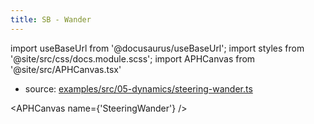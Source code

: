 ```yaml
---
title: SB - Wander
---
```


import useBaseUrl from '@docusaurus/useBaseUrl';
import styles from '@site/src/css/docs.module.scss';
import APHCanvas from '@site/src/APHCanvas.tsx'

- source: [examples/src/05-dynamics/steering-wander.ts](https://github.com/APHGames/examples/blob/main/src/05-dynamics/steering-wander.ts)


<APHCanvas name={'SteeringWander'} />

